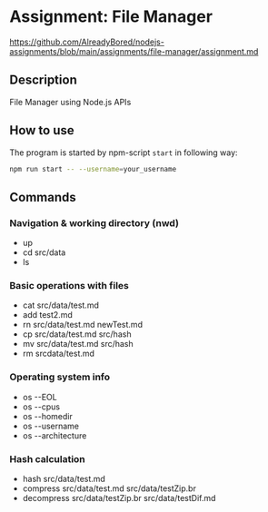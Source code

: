 # Assignment: File Manager
https://github.com/AlreadyBored/nodejs-assignments/blob/main/assignments/file-manager/assignment.md

## Description
File Manager using Node.js APIs

## How to use
The program is started by npm-script `start` in following way:
```bash
npm run start -- --username=your_username
```

## Commands

### Navigation & working directory (nwd)
- up
- cd src/data
- ls

### Basic operations with files
- cat src/data/test.md
- add test2.md
- rn src/data/test.md newTest.md
- cp src/data/test.md src/hash
- mv src/data/test.md src/hash
- rm srcdata/test.md

### Operating system info
- os --EOL
- os --cpus
- os --homedir
- os --username
- os --architecture

### Hash calculation
- hash src/data/test.md
- compress src/data/test.md src/data/testZip.br
- decompress src/data/testZip.br src/data/testDif.md
